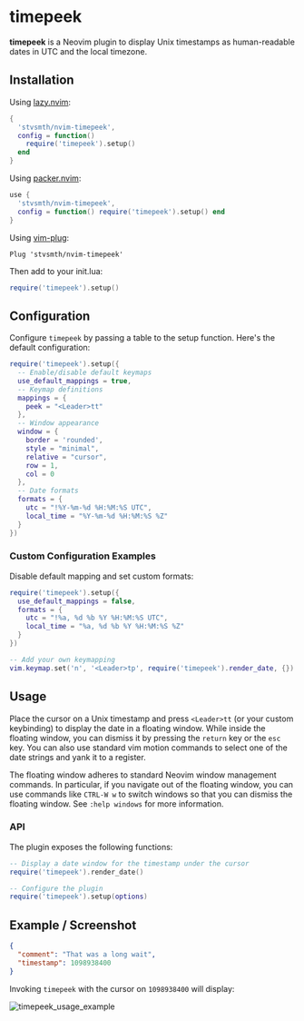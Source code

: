 # timepeek

**timepeek** is a Neovim plugin to display Unix timestamps as human-readable dates in UTC and the
local timezone.

## Installation

Using [lazy.nvim](https://github.com/folke/lazy.nvim):
```lua
{
  'stvsmth/nvim-timepeek',
  config = function()
    require('timepeek').setup()
  end
}
```

Using [packer.nvim](https://github.com/wbthomason/packer.nvim):
```lua
use {
  'stvsmth/nvim-timepeek',
  config = function() require('timepeek').setup() end
}
```

Using [vim-plug](https://github.com/junegunn/vim-plug):
```vim
Plug 'stvsmth/nvim-timepeek'
```
Then add to your init.lua:
```lua
require('timepeek').setup()
```

## Configuration

Configure `timepeek` by passing a table to the setup function. Here's the default configuration:

```lua
require('timepeek').setup({
  -- Enable/disable default keymaps
  use_default_mappings = true,
  -- Keymap definitions
  mappings = {
    peek = "<Leader>tt"
  },
  -- Window appearance
  window = {
    border = 'rounded',
    style = "minimal",
    relative = "cursor",
    row = 1,
    col = 0
  },
  -- Date formats
  formats = {
    utc = "!%Y-%m-%d %H:%M:%S UTC",
    local_time = "%Y-%m-%d %H:%M:%S %Z"
  }
})
```

### Custom Configuration Examples

Disable default mapping and set custom formats:
```lua
require('timepeek').setup({
  use_default_mappings = false,
  formats = {
    utc = "!%a, %d %b %Y %H:%M:%S UTC",
    local_time = "%a, %d %b %Y %H:%M:%S %Z"
  }
})

-- Add your own keymapping
vim.keymap.set('n', '<Leader>tp', require('timepeek').render_date, {})
```

## Usage

Place the cursor on a Unix timestamp and press `<Leader>tt` (or your custom keybinding) to display
the date in a floating window. While inside the floating window, you can dismiss it by pressing the
`return` key or the `esc` key. You can also use standard vim motion commands to select one of the
date strings and yank it to a register.

The floating window adheres to standard Neovim window management commands. In particular, if you
navigate out of the floating window, you can use commands like `CTRL-W w` to switch windows so that
you can dismiss the floating window. See `:help windows` for more information.

### API

The plugin exposes the following functions:

```lua
-- Display a date window for the timestamp under the cursor
require('timepeek').render_date()

-- Configure the plugin
require('timepeek').setup(options)
```

## Example / Screenshot

```json
{
  "comment": "That was a long wait",
  "timestamp": 1098938400
}
```

Invoking `timepeek` with the cursor on `1098938400` will display:

![timepeek_usage_example](https://github.com/user-attachments/assets/f45a4f3a-3ccd-4118-b632-a9d248259953)

